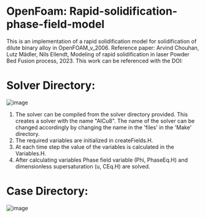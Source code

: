 # OpenFoam: Rapid-solidification-phase-field-model

This is an implementation of a rapid solidification model for solidification of dilute binary alloy in OpenFOAM_v_2006.
Reference paper: Arvind Chouhan, Lutz Mädler, Nils Ellendt, Modeling of rapid solidification in laser Powder Bed Fusion process, 2023.
This work can be referenced with the DOI: 

# Solver Directory: 
![image](https://github.com/ArvindChouhan/OpenFOAM-Rapid-solidification-phase-field-model/assets/101119473/15e70864-6bc5-4f7f-b7b1-a715e7f3bf55)


1. The solver can be compiled from the solver directory provided. This creates a solver with the name "AlCu8". The name of the solver can be changed accordingly by changing the name in the 'files' in the 'Make' directory.
2. The required variables are initialized in createFields.H.
3. At each time step the value of the variables is calculated in the Variables.H.
4. After calculating variables Phase field variable (Phi, PhaseEq.H) and dimensionless supersaturation (u, CEq.H) are solved.

# Case Directory: 

![image](https://github.com/ArvindChouhan/OpenFOAM-Rapid-solidification-phase-field-model/assets/101119473/ae84d0cb-1082-4e22-90a2-cf3f919f770f)


    
